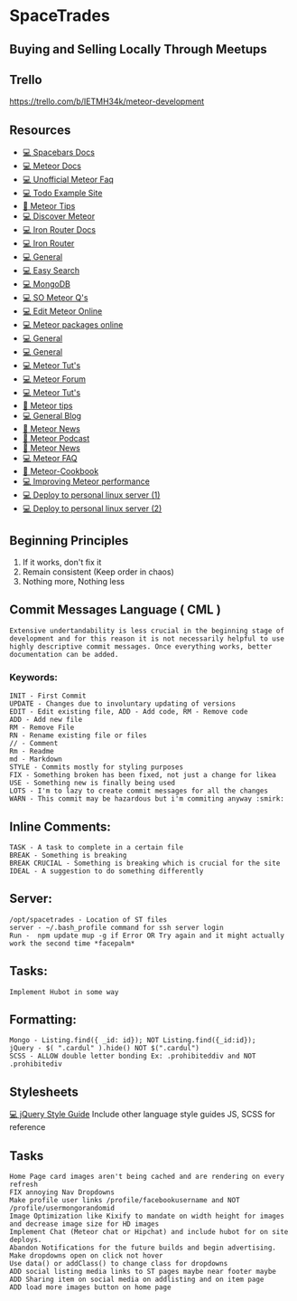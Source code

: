 # SpaceTrades
## Buying and Selling Locally Through Meetups

## Trello

https://trello.com/b/IETMH34k/meteor-development
    
## Resources

- [:computer: Spacebars Docs](http://meteorcapture.com/spacebars/)
- [:computer: Meteor Docs](http://docs.meteor.com/)
- [:computer: Unofficial Meteor Faq](https://github.com/oortcloud/unofficial-meteor-faq)
- [:computer: Todo Example Site](https://github.com/meteor/simple-todos)
- [:book: Meteor Tips](http://meteortips.com/book/forms/)
- [:computer: Discover Meteor](https://www.discovermeteor.com/)
- [:computer: Iron Router Docs](https://github.com/iron-meteor/iron-router/blob/dev/DOCS.md)
- [:computer: Iron Router](https://github.com/iron-meteor/iron-router/tree/devel/examples)
- [:computer: General](https://meteorhacks.com/)
- [:computer: Easy Search](http://matteodem.github.io/meteor-easy-search/)
- [:computer: MongoDB](http://docs.mongodb.org/manual/)
- [:computer: SO Meteor Q's](http://stackoverflow.com/questions/tagged/meteor)
- [:computer: Edit Meteor Online](http://meteorpad.com/)
- [:computer: Meteor packages online](https://atmospherejs.com)
- [:computer: General](https://www.discovermeteor.com/blog/javascript-for-meteor/)
- [:computer: General](http://www.meteorinaction.com/)
- [:computer: Meteor Tut's](https://kadira.io/academy/)
- [:computer: Meteor Forum](https://forums.meteor.com/)
- [:computer: Meteor Tut's](http://www.eventedmind.com/)
- [:book: Meteor tips](http://meteortips.com/book/)
- [:computer: General Blog](http://joshowens.me/)
- [:newspaper: Meteor News](http://thisweekinmeteor.com/)
- [:musical_note: Meteor Podcast](http://meteorpodcast.com/)
- [:newspaper: Meteor News](http://crater.io/)
- [:computer: Meteor FAQ](https://github.com/oortcloud/unofficial-meteor-faq)
- [:book: Meteor-Cookbook](https://github.com/awatson1978/meteor-cookbook)
- [:computer: Improving Meteor performance](http://projectricochet.com/blog/meteor-js-performance)
- [:computer: Deploy to personal linux server (1)](http://lukaszkups.net/blog/0006_deploying_meteorjs_app_to_own_server_via_ssh/)
- [:computer: Deploy to personal linux server (2)](https://gentlenode.com/journal/meteor-19-deploying-your-applications-in-a-snap-with-meteor-up-mup/41)

## Beginning Principles
1. If it works, don't fix it
2. Remain consistent (Keep order in chaos)
3. Nothing more, Nothing less

## Commit Messages Language ( CML )
```
Extensive undertandability is less crucial in the beginning stage of development and for this reason it is not necessarily helpful to use highly descriptive commit messages. Once everything works, better documentation can be added. 
```
### Keywords:
	INIT - First Commit
	UPDATE - Changes due to involuntary updating of versions
	EDIT - Edit existing file, ADD - Add code, RM - Remove code
	ADD - Add new file
	RM - Remove File
	RN - Rename existing file or files
	// - Comment
	Rm - Readme
	md - Markdown
	STYLE - Commits mostly for styling purposes
	FIX - Something broken has been fixed, not just a change for likea
	USE - Something new is finally being used
	LOTS - I'm to lazy to create commit messages for all the changes
	WARN - This commit may be hazardous but i'm commiting anyway :smirk:

## Inline Comments:
	TASK - A task to complete in a certain file
	BREAK - Something is breaking 
	BREAK CRUCIAL - Something is breaking which is crucial for the site
	IDEAL - A suggestion to do something differently 

## Server:
	/opt/spacetrades - Location of ST files
	server - ~/.bash_profile command for ssh server login
	Run -  npm update mup -g if Error OR Try again and it might actually work the second time *facepalm*
## Tasks:
	Implement Hubot in some way
## Formatting:
	Mongo - Listing.find({ _id: id}); NOT Listing.find({_id:id});
	jQuery - $( ".cardul" ).hide() NOT $(".cardul")
	SCSS - ALLOW double letter bonding Ex: .prohibiteddiv and NOT .prohibitediv
## Stylesheets
[:computer: jQuery Style Guide](http://contribute.jquery.org/style-guide/js/)
Include other language style guides JS, SCSS for reference
## Tasks
	Home Page card images aren't being cached and are rendering on every refresh
	FIX annoying Nav Dropdowns
	Make profile user links /profile/facebookusername and NOT /profile/usermongorandomid
	Image Optimization like Kixify to mandate on width height for images and decrease image size for HD images
	Implement Chat (Meteor chat or Hipchat) and include hubot for on site deploys.
	Abandon Notifications for the future builds and begin advertising.
	Make dropdowns open on click not hover
	Use data() or addClass() to change class for dropdowns
	ADD social listing media links to ST pages maybe near footer maybe
	ADD Sharing item on social media on addlisting and on item page
	ADD load more images button on home page
